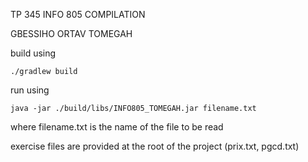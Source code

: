 TP 345 INFO 805 COMPILATION

GBESSIHO ORTAV TOMEGAH


build using 
```
./gradlew build
```

run using
```
java -jar ./build/libs/INFO805_TOMEGAH.jar filename.txt
```
where filename.txt is the name of the file to be read


exercise files are provided at the root of the project (prix.txt, pgcd.txt)